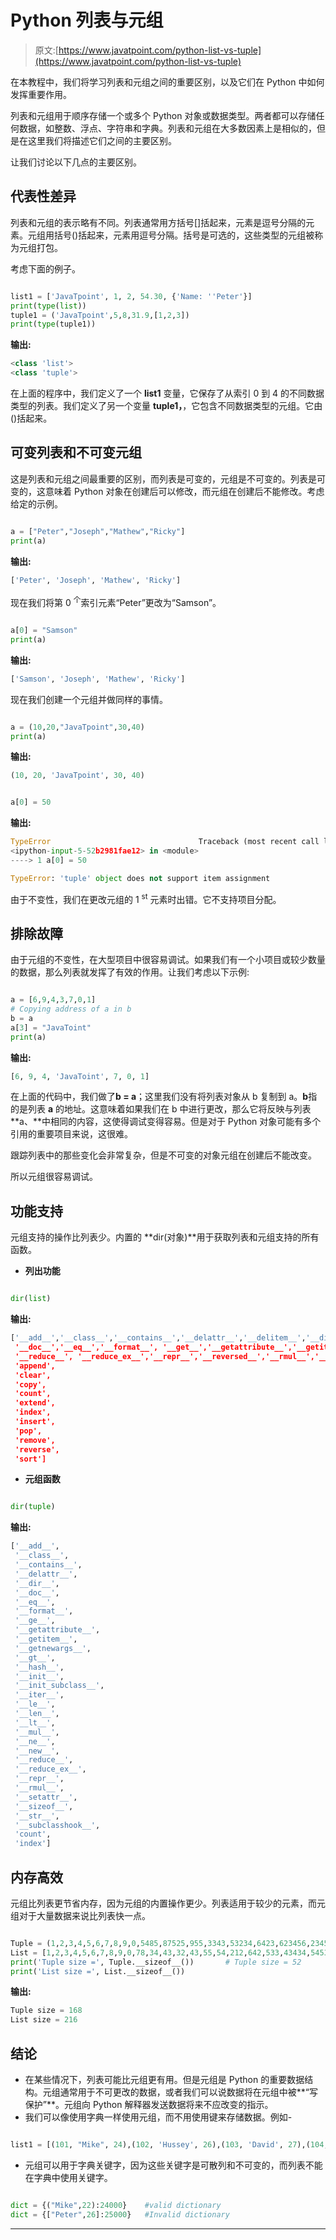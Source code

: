 # Python 列表与元组

> 原文:[https://www.javatpoint.com/python-list-vs-tuple](https://www.javatpoint.com/python-list-vs-tuple)

在本教程中，我们将学习列表和元组之间的重要区别，以及它们在 Python 中如何发挥重要作用。

列表和元组用于顺序存储一个或多个 Python 对象或数据类型。两者都可以存储任何数据，如整数、浮点、字符串和字典。列表和元组在大多数因素上是相似的，但是在这里我们将描述它们之间的主要区别。

让我们讨论以下几点的主要区别。

## 代表性差异

列表和元组的表示略有不同。列表通常用方括号[]括起来，元素是逗号分隔的元素。元组用括号()括起来，元素用逗号分隔。括号是可选的，这些类型的元组被称为元组打包。

考虑下面的例子。

```py

list1 = ['JavaTpoint', 1, 2, 54.30, {'Name: ''Peter'}]
print(type(list))
tuple1 = ('JavaTpoint',5,8,31.9,[1,2,3])
print(type(tuple1))

```

**输出:**

```py
<class 'list'>
<class 'tuple'>

```

在上面的程序中，我们定义了一个 **list1** 变量，它保存了从索引 0 到 4 的不同数据类型的列表。我们定义了另一个变量 **tuple1，**，它包含不同数据类型的元组。它由()括起来。

## 可变列表和不可变元组

这是列表和元组之间最重要的区别，而列表是可变的，元组是不可变的。列表是可变的，这意味着 Python 对象在创建后可以修改，而元组在创建后不能修改。考虑给定的示例。

```py

a = ["Peter","Joseph","Mathew","Ricky"]
print(a)

```

**输出:**

```py
['Peter', 'Joseph', 'Mathew', 'Ricky']

```

现在我们将第 0 <sup>个</sup>索引元素“Peter”更改为“Samson”。

```py

a[0] = "Samson"
print(a)

```

**输出:**

```py
['Samson', 'Joseph', 'Mathew', 'Ricky']

```

现在我们创建一个元组并做同样的事情。

```py

a = (10,20,"JavaTpoint",30,40)
print(a)

```

**输出:**

```py
(10, 20, 'JavaTpoint', 30, 40)

```

```py

a[0] = 50

```

**输出:**

```py
TypeError                                 Traceback (most recent call last)
<ipython-input-5-52b2981fae12> in <module>
----> 1 a[0] = 50

TypeError: 'tuple' object does not support item assignment

```

由于不变性，我们在更改元组的 1 <sup>st</sup> 元素时出错。它不支持项目分配。

## 排除故障

由于元组的不变性，在大型项目中很容易调试。如果我们有一个小项目或较少数量的数据，那么列表就发挥了有效的作用。让我们考虑以下示例:

```py

a = [6,9,4,3,7,0,1]
# Copying address of a in b
b = a
a[3] = "JavaToint"
print(a)

```

**输出:**

```py
[6, 9, 4, 'JavaToint', 7, 0, 1]

```

在上面的代码中，我们做了**b = a**；这里我们没有将列表对象从 b 复制到 a。**b**指的是列表 **a** 的地址。这意味着如果我们在 b 中进行更改，那么它将反映与列表 **a、**中相同的内容，这使得调试变得容易。但是对于 Python 对象可能有多个引用的重要项目来说，这很难。

跟踪列表中的那些变化会非常复杂，但是不可变的对象元组在创建后不能改变。

所以元组很容易调试。

## 功能支持

元组支持的操作比列表少。内置的 **dir(对象)**用于获取列表和元组支持的所有函数。

*   **列出功能**

```py

dir(list)

```

**输出:**

```py
['__add__','__class__','__contains__','__delattr__','__delitem__','__dir_,
 '__doc__','__eq__','__format__', '__get__','__getattribute__','__getitem_' '__gt__','__hash__','__iadd__','__imul__','__init__','__init_subclass__''__iter__','__le__','__len__','__lt__','__mul__', '__ne__','__new__',
 '__reduce__', '__reduce_ex__','__repr__','__reversed__','__rmul__','__setattr__','__setitem__','__sizeof__','__str__','__subclasshook__',
 'append',
 'clear',
 'copy',
 'count',
 'extend',
 'index',
 'insert',
 'pop',
 'remove',
 'reverse',
 'sort']

```

*   **元组函数**

```py

dir(tuple)

```

**输出:**

```py
['__add__',
 '__class__',
 '__contains__',
 '__delattr__',
 '__dir__',
 '__doc__',
 '__eq__',
 '__format__',
 '__ge__',
 '__getattribute__',
 '__getitem__',
 '__getnewargs__',
 '__gt__',
 '__hash__',
 '__init__',
 '__init_subclass__',
 '__iter__',
 '__le__',
 '__len__',
 '__lt__',
 '__mul__',
 '__ne__',
 '__new__',
 '__reduce__',
 '__reduce_ex__',
 '__repr__',
 '__rmul__',
 '__setattr__',
 '__sizeof__',
 '__str__',
 '__subclasshook__',
 'count',
 'index']

```

## 内存高效

元组比列表更节省内存，因为元组的内置操作更少。列表适用于较少的元素，而元组对于大量数据来说比列表快一点。

```py

Tuple = (1,2,3,4,5,6,7,8,9,0,5485,87525,955,3343,53234,6423,623456,234535)
List = [1,2,3,4,5,6,7,8,9,0,78,34,43,32,43,55,54,212,642,533,43434,54532 ]
print('Tuple size =', Tuple.__sizeof__())       # Tuple size = 52
print('List size =', List.__sizeof__())  

```

**输出:**

```py
Tuple size = 168
List size = 216

```

## 结论

*   在某些情况下，列表可能比元组更有用。但是元组是 Python 的重要数据结构。元组通常用于不可更改的数据，或者我们可以说数据将在元组中被**“写保护”**。元组向 Python 解释器发送数据将来不应改变的指示。
*   我们可以像使用字典一样使用元组，而不用使用键来存储数据。例如-

```py

list1 = [(101, "Mike", 24),(102, 'Hussey', 26),(103, 'David', 27),(104,  'Warner', 29)]

```

*   元组可以用于字典关键字，因为这些关键字是可散列和不可变的，而列表不能在字典中使用关键字。

```py

dict = {("Mike",22):24000}    #valid dictionary
dict = {["Peter",26]:25000}   #Invalid dictionary

```

* * *